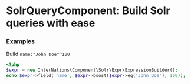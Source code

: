 # SolrQueryComponent: Build Solr queries with ease

### Examples

Build `name:"John Doe"^100`

```php
<?php
$expr = new InterNations\Component\Solr\Expr\ExpressionBuilder();
echo $expr->field('name', $expr->boost($expr->eq('John Doe'), 100));
```
